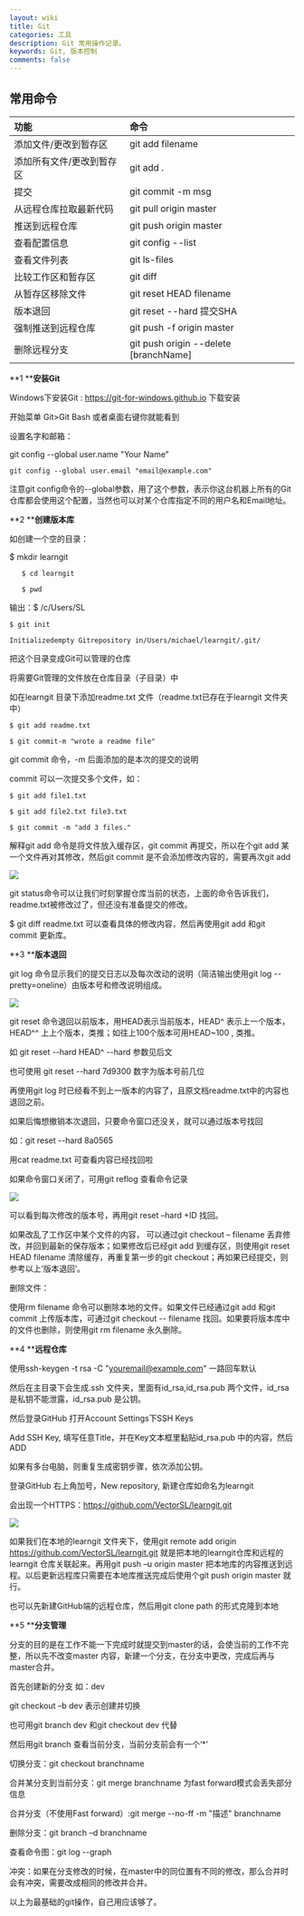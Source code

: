 ```yaml
---
layout: wiki
title: Git
categories: 工具
description: Git 常用操作记录。
keywords: Git, 版本控制
comments: false
---
```


## 常用命令

| 功能                      | 命令                                  |
|:--------------------------|:--------------------------------------|
| 添加文件/更改到暂存区     | git add filename                      |
| 添加所有文件/更改到暂存区 | git add .                             |
| 提交                      | git commit -m msg                     |
| 从远程仓库拉取最新代码    | git pull origin master                |
| 推送到远程仓库            | git push origin master                |
| 查看配置信息              | git config --list                     |
| 查看文件列表              | git ls-files                          |
| 比较工作区和暂存区        | git diff                              |
| 从暂存区移除文件          | git reset HEAD filename               |
| 版本退回                  | git reset --hard 提交SHA              |
| 强制推送到远程仓库        | git push -f origin master             |
| 删除远程分支              | git push origin --delete [branchName] |

**1 ****安装Git**

Windows下安装Git : <https://git-for-windows.github.io> 下载安装

开始菜单 Git>Git Bash 或者桌面右键你就能看到

设置名字和邮箱：

git config --global user.name "Your Name"

```
git config --global user.email "email@example.com"
```
注意git config命令的--global参数，用了这个参数，表示你这台机器上所有的Git仓库都会使用这个配置，当然也可以对某个仓库指定不同的用户名和Email地址。

 

**2 ****创建版本库**

如创建一个空的目录：

$ mkdir learngit

       $ cd learngit

       $ pwd

输出：$ /c/Users/SL

```
$ git init
```

```
Initializedempty Gitrepository in/Users/michael/learngit/.git/
```
把这个目录变成Git可以管理的仓库

 

将需要Git管理的文件放在仓库目录（子目录）中

如在learngit 目录下添加readme.txt 文件（readme.txt已存在于learngit 文件夹中）

```
$ git add readme.txt
```

```
$ git commit-m "wrote a readme file"
```
git commit 命令，-m 后面添加的是本次的提交的说明

commit 可以一次提交多个文件，如：

```
$ git add file1.txt
```

```
$ git add file2.txt file3.txt
```

```
$ git commit -m "add 3 files."
```
解释git add 命令是将文件放入缓存区，git commit 再提交，所以在个git add 某一个文件再对其修改，然后git commit 是不会添加修改内容的，需要再次git add

![](file:///C:/Users/Willi/AppData/Local/Temp/msohtmlclip1/01/clip_image001.png)

git status命令可以让我们时刻掌握仓库当前的状态，上面的命令告诉我们，readme.txt被修改过了，但还没有准备提交的修改。

$ git diff readme.txt 可以查看具体的修改内容，然后再使用git add 和git commit 更新库。

 

**3 ****版本退回**

git log 命令显示我们的提交日志以及每次改动的说明（简洁输出使用git log --pretty=oneline）由版本号和修改说明组成。

![](file:///C:/Users/Willi/AppData/Local/Temp/msohtmlclip1/01/clip_image003.png)

git reset 命令退回以前版本，用HEAD表示当前版本，HEAD^ 表示上一个版本，HEAD^^ 上上个版本，类推；如往上100个版本可用HEAD~100 , 类推。

如 git reset --hard HEAD^                     --hard 参数见后文

也可使用 git reset --hard 7d9300              数字为版本号前几位

再使用git log 时已经看不到上一版本的内容了，且原文档readme.txt中的内容也退回之前。

如果后悔想撤销本次退回，只要命令窗口还没关，就可以通过版本号找回

如：git reset --hard 8a0565

用cat readme.txt 可查看内容已经找回啦

如果命令窗口关闭了，可用git reflog 查看命令记录

![](file:///C:/Users/Willi/AppData/Local/Temp/msohtmlclip1/01/clip_image004.png)

可以看到每次修改的版本号，再用git reset –hard +ID 找回。

 

 如果改乱了工作区中某个文件的内容， 可以通过git checkout – filename 丢弃修改，并回到最新的保存版本；如果修改后已经git add 到缓存区，则使用git reset HEAD filename 清除缓存，再重复第一步的git checkout；再如果已经提交，则参考以上‘版本退回’。

 

删除文件：

使用rm filename 命令可以删除本地的文件。如果文件已经通过git add 和git commit 上传版本库，可通过git checkout -- filename 找回。如果要将版本库中的文件也删除，则使用git rm filename 永久删除。

 

**4 ****远程仓库**

使用ssh-keygen -t rsa -C "youremail@example.com" 一路回车默认

然后在主目录下会生成.ssh 文件夹，里面有id\_rsa,id\_rsa.pub 两个文件，id\_rsa是私钥不能泄露，id\_rsa.pub 是公钥。

 

 然后登录GitHub 打开Account Settings下SSH Keys

Add SSH Key, 填写任意Title，并在Key文本框里黏贴id\_rsa.pub 中的内容，然后ADD

如果有多台电脑，则重复生成密钥步骤，依次添加公钥。

 

登录GitHub 右上角加号，New repository, 新建仓库如命名为learngit

会出现一个HTTPS：<https://github.com/VectorSL/learngit.git>

![](file:///C:/Users/Willi/AppData/Local/Temp/msohtmlclip1/01/clip_image006.png)

如果我们在本地的learngit 文件夹下，使用git remote add origin <https://github.com/VectorSL/learngit.git>  就是把本地的learngit仓库和远程的learngit 仓库关联起来。再用git push –u origin master 把本地库的内容推送到远程。以后更新远程库只需要在本地库推送完成后使用个git push origin master 就行。

也可以先新建GitHub端的远程仓库，然后用git clone path 的形式克隆到本地

 

**5 ****分支管理**

分支的目的是在工作不能一下完成时就提交到master的话，会使当前的工作不完整，所以先不改变master 内容，新建一个分支，在分支中更改，完成后再与master合并。

首先创建新的分支 如：dev

git checkout –b dev 表示创建并切换

也可用git branch dev 和git checkout dev 代替

然后用git branch 查看当前分支，当前分支前会有一个‘*’

切换分支：git checkout branchname

合并某分支到当前分支：git merge branchname      为fast forward模式会丢失部分信息

合并分支（不使用Fast forward）:git merge --no-ff -m "描述" branchname

删除分支：git branch –d branchname

查看命令图：git log --graph

冲突：如果在分支修改的时候，在master中的同位置有不同的修改，那么合并时会有冲突，需要改成相同的修改并合并。

 

以上为最基础的git操作，自己用应该够了。

